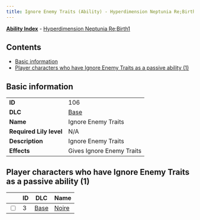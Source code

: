 ```yaml
---
title: Ignore Enemy Traits (Ability) - Hyperdimension Neptunia Re;Birth1
---
```


[**Ability Index**](/neptunia/rb1/ability/index.html) - [Hyperdimension Neptunia Re;Birth1](/neptunia/rb1)

## Contents

- [Basic information](#basic-information)
- [Player characters who have Ignore Enemy Traits as a passive ability (1)](#player-characters-who-have-ignore-enemy-traits-as-a-passive-ability-1)

## Basic information

|   |   |
| -- | -- |
| **ID** | 106 |
| **DLC** | [Base](/neptunia/rb1/dlc/1-base.html) |
| **Name** | Ignore Enemy Traits |
| **Required Lily level** | N/A |
| **Description** | Ignore Enemy Traits |
| **Effects** | Gives Ignore Enemy Traits |


## Player characters who have Ignore Enemy Traits as a passive ability (1)

|    | ID | DLC | Name |
| -- | -- | --- | ---- |
| <input type="checkbox" id="rb1-player-1-3" class="trackbox" /> | 3 | [Base](/neptunia/rb1/dlc/1-base.html) | [Noire](/neptunia/rb1/player/1-3-noire.html) |
